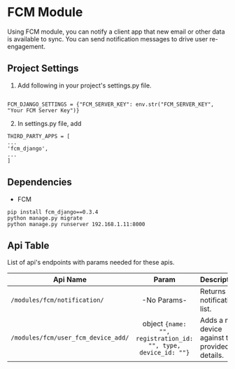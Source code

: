 # FCM Module
Using FCM module, you can notify a client app that new email or other data is available to sync. You can send notification messages to drive user re-engagement.

## Project Settings

1. Add following in your project's settings.py file.

```console

FCM_DJANGO_SETTINGS = {"FCM_SERVER_KEY": env.str("FCM_SERVER_KEY", "Your FCM Server Key")}

```

2. In settings.py file, add

```console
THIRD_PARTY_APPS = [
...
'fcm_django',
...
]
```

## Dependencies

-  FCM
```console
pip install fcm_django==0.3.4
python manage.py migrate
python manage.py runserver 192.168.1.11:8000
```

## Api Table
List of api's endpoints with params needed for these apis.

| Api Name                       | Param        | Description                                                    |
| ------------------------------ |:------------:|:---------------------------------------------------------------|
| `/modules/fcm/notification/`| -No Params-  | Returns notification list. |
| `/modules/fcm/user_fcm_device_add/`|  object `{name: "", registration_id: "", type, device_id: ""}`  |Adds a new device against the provided details.|
